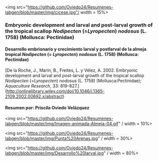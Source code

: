 
<img src="https://github.com/Oviedo24/Resumenes-labgen/blob/master/img/cicese.jpg"/ width = 15%>

### Embryonic development and larval and post-larval growth of the tropical scallop *Nodipecten* (=*Lyropecten*) *nodosus* (L. 1758) (Mollusca: Pectinidae)
#### Desarrollo embrionario y crecimiento larval y postlarval de la almeja tropical *Nodipecten* (= *Lyropecten*) *nodosus* (L. 1758) (Mollusca: Pectinidae)
[De la Roche, J., Marín, B., Freites, L. y Vélez, A. 2002. Embryonic development and larval and post-larval growth of the tropical scallop *Nodipecten* (=*Lyropecten*) *nodosus* (L. 1758) (Mollusca:Pectinidae); *Aquaculture Research*, 33: 819-827.] (http://onlinelibrary.wiley.com/doi/10.1046/j.1365-2109.2002.00692.x/abstract)
#### Resumen por: Priscila Oviedo Velázquez
<img src="https://github.com/Oviedo24/Resumenes-labgen/blob/master/img/Imagen-animada-Almeja-04.gif" / width = 10%>

<img src="https://github.com/Oviedo24/Resumenes-labgen/blob/master/img/Punta%20Arenas.jpg" / width = 30%>


<img src="https://github.com/Oviedo24/Resumenes-labgen/blob/master/img/Desarrollo%20larval.jpg" / width = 80%>
